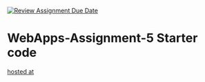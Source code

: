 [![Review Assignment Due Date](https://classroom.github.com/assets/deadline-readme-button-24ddc0f5d75046c5622901739e7c5dd533143b0c8e959d652212380cedb1ea36.svg)](https://classroom.github.com/a/7kKA03Up)
# WebApps-Assignment-5 Starter code
[hosted at](https://44-563-webapps-f23.github.io/44563-webapps-f23-assignment5-S567645/)

